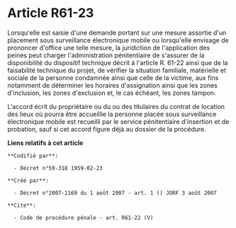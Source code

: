 # Article R61-23

Lorsqu'elle est saisie d'une demande portant sur une mesure assortie d'un placement sous surveillance électronique mobile ou
lorsqu'elle envisage de prononcer d'office une telle mesure, la juridiction de l'application des peines peut charger
l'administration pénitentiaire de s'assurer de la disponibilité du dispositif technique décrit à l'article R. 61-22 ainsi que
de la faisabilité technique du projet, de vérifier la situation familiale, matérielle et sociale de la personne condamnée
ainsi que celle de la victime, aux fins notamment de déterminer les horaires d'assignation ainsi que les zones d'inclusion,
les zones d'exclusion et, le cas échéant, les zones tampon. 

L'accord écrit du propriétaire ou du ou des titulaires du contrat de location des lieux où pourra être accueillie la personne
placée sous surveillance électronique mobile est recueilli par le service pénitentiaire d'insertion et de probation, sauf si
cet accord figure déjà au dossier de la procédure.

**Liens relatifs à cet article**

	**Codifié par**:

	  - Décret n°59-318 1959-02-23

	**Créé par**:

	  - Décret n°2007-1169 du 1 août 2007 - art. 1 () JORF 3 août 2007

	**Cite**:

	  - Code de procédure pénale - art. R61-22 (V)
